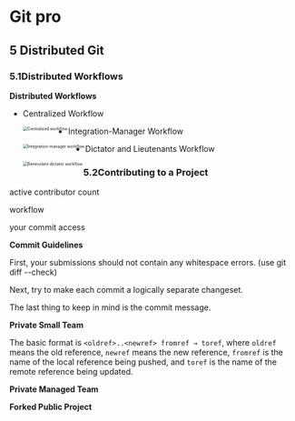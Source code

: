 # Git pro

## 5 Distributed Git

### 5.1Distributed Workflows

**Distributed Workflows**

- Centralized Workflow

  <img src="https://git-scm.com/book/en/v2/images/centralized_workflow.png" alt="Centralized workflow" style="zoom:50%;" align="left" />

- Integration-Manager Workflow

  <img src="https://git-scm.com/book/en/v2/images/integration-manager.png" alt="Integration-manager workflow" style="zoom:50%;" align="left" />

- Dictator and Lieutenants Workflow

  <img src="https://git-scm.com/book/en/v2/images/benevolent-dictator.png" alt="Benevolent dictator workflow" style="zoom:50%;"  align="left"/>

### 5.2Contributing to a Project

active contributor count 

workflow

your commit access

**Commit Guidelines**

First, your submissions should not contain any whitespace errors. (use git diff --check)

Next, try to make each commit a logically separate changeset. 

The last thing to keep in mind is the commit message.

**Private Small Team**

The basic format is `<oldref>..<newref> fromref → toref`, where `oldref` means the old reference, `newref` means the new reference, `fromref` is the name of the local reference being pushed, and `toref` is the name of the remote reference being updated.

**Private Managed Team**

**Forked Public Project**
